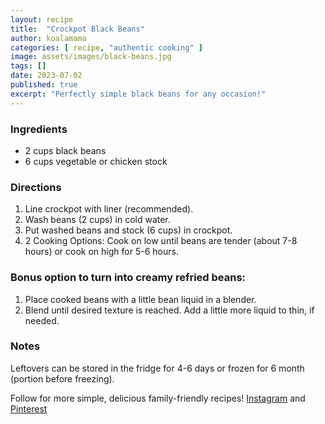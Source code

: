 ```yaml
---
layout: recipe
title:  "Crockpot Black Beans"
author: koalamama
categories: [ recipe, "authentic cooking" ]
image: assets/images/black-beans.jpg
tags: []
date: 2023-07-02
published: true
excerpt: "Perfectly simple black beans for any occasion!"
---
```


### Ingredients

- 2 cups black beans 
- 6 cups vegetable or chicken stock 


### Directions

1. Line crockpot with liner (recommended).
2. Wash beans (2 cups) in cold water.
3. Put washed beans and stock (6 cups) in crockpot.
4. 2 Cooking Options: Cook on low until beans are tender (about 7-8 hours) or cook on high for 5-6 hours.

### Bonus option to turn into creamy refried beans:
1. Place cooked beans with a little bean liquid in a blender.
2. Blend until desired texture is reached. Add a little more liquid to thin, if needed.


### Notes

Leftovers can be stored in the fridge for 4-6 days or frozen for 6 month (portion before freezing).

Follow for more simple, delicious family-friendly recipes! <a target="_blank" href="{{site.authors.koalamama.instagram}}">Instagram</a> and <a target="_blank" href="{{site.authors.koalamama.pinterest}}">Pinterest</a>


